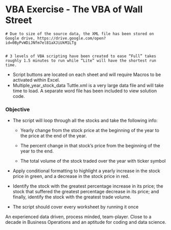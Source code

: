 ﻿# VBA Exercise - The VBA of Wall Street

	# Due to size of the source data, the XML file has been stored on Google drive, https://drive.google.com/open?id=0ByPvWDiJNfm7el81aXJiUkM1LTg


	# 3 levels of VBA scripting have been created to ease “Full” takes roughly 1.5 minutes to run while “Lite” will have the shortest run time.

* Script buttons are located on each sheet and will require Macros to be activated within Excel.
* Multiple_year_stock_data Tuttle.xml is a very large data file and will take time to load. A separate word file has been included to view solution code. 

### Objective

* The script will loop through all the stocks and take the following info:

	* Yearly change from the stock price at the beginning of the year to the price at the end of the year.

	* The percent change in that stock’s price from the beginning of the year to the end.

	* The total volume of the stock traded over the year with ticker symbol

* Apply conditional formatting to highlight a yearly increase in the stock price in green, and a decrease in the stock price in red.

* Identify the stock with the greatest percentage increase in its price; the stock that suffered the greatest percentage decrease in its price; and finally, identify the stock with the greatest trade volume.

* The script should cover every worksheet by running it once





An experienced data driven, process minded, team-player. Close to a decade in Business Operations and an aptitude for coding and data science.
